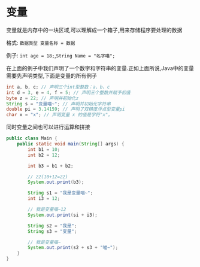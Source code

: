 # 变量

变量就是内存中的一块区域,可以理解成一个箱子,用来存储程序要处理的数据

格式: `数据类型 变量名称 = 数据`

例子: `int age = 18;`,`String Name = "名字喵";`

在上面的例子中我们声明了一个数字和字符串的变量.正如上面所说,Java中的变量需要先声明类型,下面是变量的所有例子

```java
int a, b, c; // 声明三个int型整数：a、b、c
int d = 3, e = 4, f = 5; // 声明三个整数并赋予初值
byte z = 22; // 声明并初始化z
String s = "变量喵~"; // 声明并初始化字符串
double pi = 3.14159; // 声明了双精度浮点型变量pi
char x = "x"; // 声明变量 x 的值是字符"x"。
```

同时变量之间也可以进行运算和拼接

```java
public class Main {
    public static void main(String[] args) {
        int b1 = 10;
        int b2 = 12;

        int b3 = b1 + b2;

		// 22(10+12=22)
        System.out.print(b3);

		String s1 = "我是变量喵~";
		int i3 = 12;

		// 我是变量喵~12
		System.out.print(si + i3);

		String s2 = "我是";
		String s3 = "变量";

		// 我是变量喵~
		System.out.print(s2 + s3 + "喵~");
    }
}
```

